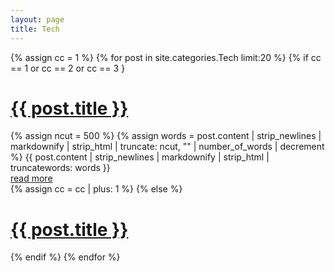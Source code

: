 ```yaml
---
layout: page
title: Tech
---
```


{% assign cc = 1 %}
{% for post in site.categories.Tech limit:20 %}
  {% if cc == 1 or cc == 2 or cc == 3 }
    <h1>
      <a href="{{ post.url }}">{{ post.title }}</a>
    </h1>
      {% assign ncut = 500 %}
      {% assign words = post.content | strip_newlines | markdownify | strip_html | truncate: ncut, "" | number_of_words | decrement %}
      {{ post.content | strip_newlines | markdownify | strip_html | truncatewords: words }}
    <div>
      <a href='{{ post.url }}'>read more</a>
    </div>
    {% assign cc = cc | plus: 1 %}
  {% else %}
    <h1>
      <a href="{{ post.url }}">{{ post.title }}</a>
    </h1>
  {% endif %}
{% endfor %}
